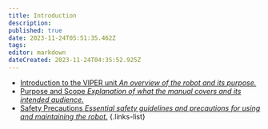 ```yaml
---
title: Introduction
description: 
published: true
date: 2023-11-24T05:51:35.462Z
tags: 
editor: markdown
dateCreated: 2023-11-24T04:35:52.925Z
---
```


- [Introduction to the VIPER unit *An overview of the robot and its purpose.*](/reference/character/aelorian/ryuuko/manual/ch1/s1)
- [Purpose and Scope *Explanation of what the manual covers and its intended audience.*](/reference/character/aelorian/ryuuko/manual/ch1/s2)
- [Safety Precautions *Essential safety guidelines and precautions for using and maintaining the robot.*](/reference/character/aelorian/ryuuko/manual/ch1/s3)
{.links-list}